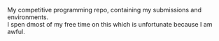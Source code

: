 My competitive programming repo, containing my submissions and environments.  
I spen dmost of my free time on this which is unfortunate because I am awful.  

